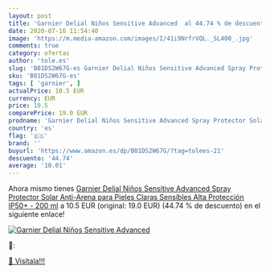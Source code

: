 ```yaml
---
layout: post
title: 'Garnier Delial Niños Sensitive Advanced  al 44.74 % de descuento'
date: 2020-07-16 11:54:40
image: 'https://m.media-amazon.com/images/I/41i9NrfrVQL._SL400_.jpg'
comments: true
category: ofertas
author: 'tole.es'
slug: 'B01DS2W67G-es Garnier Delial Niños Sensitive Advanced Spray Protector...'
sku: 'B01DS2W67G-es'
tags: [ 'garnier', ]
actualPrice: 10.5 EUR
currency: EUR
price: 10.5
comparePrice: 19.0 EUR
prodname: 'Garnier Delial Niños Sensitive Advanced Spray Protector Solar Anti-Arena para Pieles Claras  Sensibles  Alta Protección IP50+ - 200 ml'
country: 'es'
flag: '🇪🇸'
brand: ''
buyurl: 'https://www.amazon.es/dp/B01DS2W67G/?tag=tolees-21'
descuento: '44.74'
average: '10.01'
---
```


Ahora mismo tienes [Garnier Delial Niños Sensitive Advanced Spray Protector Solar Anti-Arena para Pieles Claras  Sensibles  Alta Protección IP50+ - 200 ml](https://www.amazon.es/dp/B01DS2W67G/?tag=tolees-21) a 10.5 EUR (original: 19.0 EUR) (44.74 %  de descuento) en el siguiente enlace!

[![Garnier Delial Niños Sensitive Advanced ](https://m.media-amazon.com/images/I/41i9NrfrVQL._SL400_.jpg)](https://www.amazon.es/dp/B01DS2W67G/?tag=tolees-21)

🔎:


[🛒 Visítala!!!](https://www.amazon.es/dp/B01DS2W67G/?tag=tolees-21)
